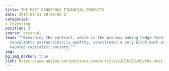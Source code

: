 ```yaml
---
title: THE MOST DANGEROUS FINANCIAL PRODUCTS
date: 2017-01-31 00:00:00 Z
categories:
- Investing
position: 3
source: external
lead: "“Breaching the contract, while in the process making hedge fund managers and
  consultants extraordinarily wealthy, constitutes a very black mark on America’s
  vaunted capitalist society.”"
img: 
bg_img_darken: true
link: https://www.advisorperspectives.com/articles/2016/02/08/the-most-dangerous-financial-products
---
```


